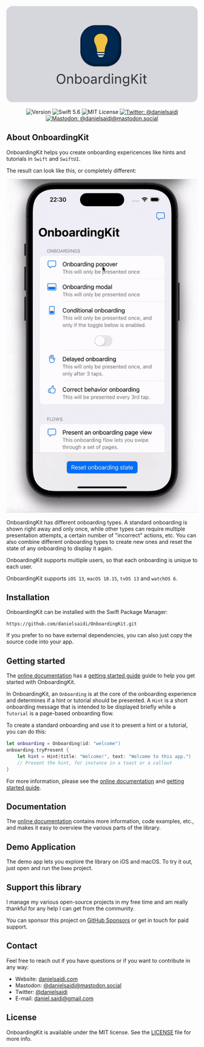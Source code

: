 <p align="center">
    <img src ="Resources/Logo_GitHub.png" alt="OnboardingKit Logo" title="OnboardingKit" width=600 />
</p>

<p align="center">
    <img src="https://img.shields.io/github/v/release/danielsaidi/OnboardingKit?color=%2300550&sort=semver" alt="Version" />
    <img src="https://img.shields.io/badge/Swift-5.6-orange.svg" alt="Swift 5.6" />
    <img src="https://img.shields.io/github/license/danielsaidi/OnboardingKit" alt="MIT License" />
        <a href="https://twitter.com/danielsaidi">
        <img src="https://img.shields.io/twitter/url?label=Twitter&style=social&url=https%3A%2F%2Ftwitter.com%2Fdanielsaidi" alt="Twitter: @danielsaidi" title="Twitter: @danielsaidi" />
    </a>
    <a href="https://mastodon.social/@danielsaidi">
        <img src="https://img.shields.io/mastodon/follow/000253346?label=mastodon&style=social" alt="Mastodon: @danielsaidi@mastodon.social" title="Mastodon: @danielsaidi@mastodon.social" />
    </a>
</p>


## About OnboardingKit

OnboardingKit helps you create onboarding expericences like hints and tutorials in `Swift` and `SwiftUI`. 

The result can look like this, or completely different:

<p align="center">
    <img src ="Resources/Demo.gif" />
</p>

OnboardingKit has different onboarding types. A standard onboarding is shown right away and only once, while other types can require multiple presentation attempts, a certain number of "incorrect" actions, etc. You can also combine different onboarding types to create new ones and reset the state of any onboarding to display it again. 

OnboardingKit supports multiple users, so that each onboarding is unique to each user.

OnboardingKit supports `iOS 13`, `macOS 10.15`, `tvOS 13` and `watchOS 6`.



## Installation

OnboardingKit can be installed with the Swift Package Manager:

```
https://github.com/danielsaidi/OnboardingKit.git
```

If you prefer to no have external dependencies, you can also just copy the source code into your app.



## Getting started

The [online documentation][Documentation] has a [getting started guide][Getting-Started] guide to help you get started with OnboardingKit.

In OnboardingKit, an ``Onboarding`` is at the core of the onboarding experience and determines if a hint or tutorial should be presented. A `Hint` is a short onboarding message that is intended to be displayed briefly while a `Tutorial` is a page-based onboarding flow.

To create a standard onboarding and use it to present a hint or a tutorial, you can do this:

```swift
let onboarding = Onboarding(id: "welcome")
onboarding.tryPresent { 
    let hint = Hint(title: "Welcome!", text: "Welcome to this app.")
    // Present the hint, for instance in a toast or a callout
}
```

For more information, please see the [online documentation][Documentation] and [getting started guide][Getting-Started].



## Documentation

The [online documentation][Documentation] contains more information, code examples, etc., and makes it easy to overview the various parts of the library. 



## Demo Application

The demo app lets you explore the library on iOS and macOS. To try it out, just open and run the `Demo` project.



## Support this library

I manage my various open-source projects in my free time and am really thankful for any help I can get from the community. 

You can sponsor this project on [GitHub Sponsors][Sponsors] or get in touch for paid support.



## Contact

Feel free to reach out if you have questions or if you want to contribute in any way:

* Website: [danielsaidi.com][Website]
* Mastodon: [@danielsaidi@mastodon.social][Mastodon]
* Twitter: [@danielsaidi][Twitter]
* E-mail: [daniel.saidi@gmail.com][Email]



## License

OnboardingKit is available under the MIT license. See the [LICENSE][License] file for more info.



[Email]: mailto:daniel.saidi@gmail.com
[Website]: https://www.danielsaidi.com
[Twitter]: https://www.twitter.com/danielsaidi
[Mastodon]: https://mastodon.social/@danielsaidi
[Sponsors]: https://github.com/sponsors/danielsaidi

[Documentation]: https://danielsaidi.github.io/OnboardingKit/documentation/onboardingKit/
[Getting-Started]: https://danielsaidi.github.io/OnboardingKit/documentation/onboardingKit/getting-started
[License]: https://github.com/danielsaidi/OnboardingKit/blob/master/LICENSE
